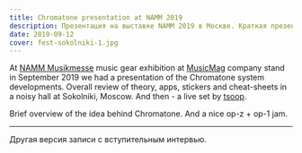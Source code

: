 ```yaml
---
title: Chromatone presentation at NAMM 2019
description: Презентация на выставке NAMM 2019 в Москве. Краткая презентация системы Хроматон и живое выступление проекта tsoop
date: 2019-09-12
cover: fest-sokolniki-1.jpg
---
```



At [NAMM Musikmesse](https://namm-musikmesse-russia.ru.messefrankfurt.com/moscow/ru/visitors/namm_musikmesse_2019y.html) music gear exhibition at [MusicMag](https://mmag.ru/) company stand in September 2019 we had a presentation of the Chromatone system developments. Overall review of theory, apps, stickers and cheat-sheets in a noisy hall at Sokolniki, Moscow. And then - a live set by [tsoop](https://tsoop.ru).

<youtube-embed video="3_815sW-ZKY" />

Brief overview of the idea behind Chromatone. And a nice op-z + op-1 jam.

----

Другая версия записи с вступительным интервью.

<youtube-embed video="Lk-Ym6Gy0EI" />